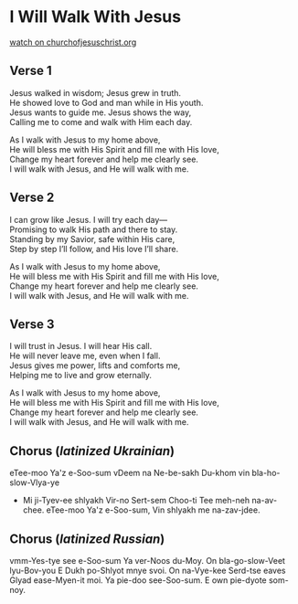 # I Will Walk With Jesus
[watch on churchofjesuschrist.org](https://www.churchofjesuschrist.org/media/video/2019-11-0205-i-will-walk-with-jesus-sing-along?lang=eng)

## Verse 1
Jesus walked in wisdom; Jesus grew in truth.  
He showed love to God and man while in His youth.  
Jesus wants to guide me. Jesus shows the way,  
Calling me to come and walk with Him each day.  

As I walk with Jesus to my home above,  
He will bless me with His Spirit and fill me with His love,  
Change my heart forever and help me clearly see.  
I will walk with Jesus, and He will walk with me.  

## Verse 2
I can grow like Jesus. I will try each day—  
Promising to walk His path and there to stay.  
Standing by my Savior, safe within His care,  
Step by step I’ll follow, and His love I’ll share.  

As I walk with Jesus to my home above,  
He will bless me with His Spirit and fill me with His love,  
Change my heart forever and help me clearly see.  
I will walk with Jesus, and He will walk with me.  

## Verse 3
I will trust in Jesus. I will hear His call.  
He will never leave me, even when I fall.  
Jesus gives me power, lifts and comforts me,  
Helping me to live and grow eternally.  

As I walk with Jesus to my home above,  
He will bless me with His Spirit and fill me with His love,  
Change my heart forever and help me clearly see.  
I will walk with Jesus, and He will walk with me.  

## Chorus (_latinized Ukrainian_)
eTee-moo Ya'z e-Soo-sum
vDeem na Ne-be-sakh
Du-khom vin bla-ho-slow-Vlya-ye
-  Mi ji-Tyev-ee shlyakh
Vir-no Sert-sem Choo-ti
Tee meh-neh na-av-chee.
eTee-moo Ya'z e-Soo-sum,
Vin shlyakh me na-zav-jdee.

## Chorus (_latinized Russian_)
vmm-Yes-tye see e-Soo-sum
Ya ver-Noos du-Moy.
On bla-go-slow-Veet lyu-Bov-you
E Dukh po-Shlyot mnye svoi.
On na-Vye-kee Serd-tse
eaves Glyad ease-Myen-it moi.
Ya pie-doo see-Soo-sum.
E own pie-dyote som-noy.
